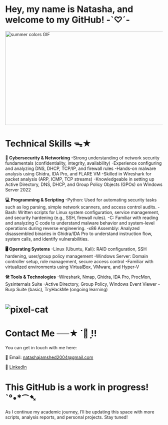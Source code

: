 # Hey, my name is Natasha, and welcome to my GitHub! -`♡´-
<img src="https://github.com/user-attachments/assets/654ae065-f3a1-450c-b2f9-de063dbdac74" alt="summer colors GIF" width="600" height="300">

# Technical Skills ᯓ★
**🔐 Cybersecurity & Networking**
-Strong understanding of network security fundamentals (confidentiality, integrity, availability)
-Experience configuring and analyzing DNS, DHCP, TCP/IP, and firewall rules
-Hands-on malware analysis using Ghidra, IDA Pro, and FLARE VM
-Skilled in Wireshark for packet analysis (ARP, ICMP, TCP streams)
-Knowledgeable in setting up Active Directory, DNS, DHCP, and Group Policy Objects (GPOs) on Windows Server 2022

**💻 Programming & Scripting**
-Python: Used for automating security tasks such as log parsing, simple network scanners, and access control audits.
-Bash: Written scripts for Linux system configuration, service management, and security hardening (e.g., SSH, firewall rules).
-C: Familiar with reading and analyzing C code to understand malware behavior and system-level operations during reverse engineering.
-x86 Assembly: Analyzed disassembled binaries in Ghidra/IDA Pro to understand instruction flow, system calls, and identify vulnerabilities.

**🖥 Operating Systems**
-Linux (Ubuntu, Kali): RAID configuration, SSH hardening, user/group policy management
-Windows Server: Domain controller setup, role management, secure access control
-Familiar with virtualized environments using VirtualBox, VMware, and Hyper-V

**🛠️ Tools & Technologies**
-Wireshark, Nmap, Ghidra, IDA Pro, ProcMon, Sysinternals Suite
-Active Directory, Group Policy, Windows Event Viewer
-Burp Suite (basic), TryHackMe (ongoing learning)

# ![pixel-cat](https://github.com/user-attachments/assets/4e21acdd-41da-485e-b793-69be64f36ce7) 
# Contact Me ──★ ˙🍓 ̟!!                           
You can get in touch with me here:

📧 Email: natashajamshed2004@gmail.com

💼 [LinkedIn](https://www.linkedin.com/in/natashajamshed/)

# This GitHub is a work in progress! ˋ°•*⁀➷
As I continue my academic journey, I’ll be updating this space with more scripts, analysis reports, and personal projects. Stay tuned!
